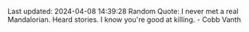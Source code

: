 Last updated: 2024-04-08 14:39:28
Random Quote: I never met a real Mandalorian. Heard stories. I know you're good at killing. - Cobb Vanth